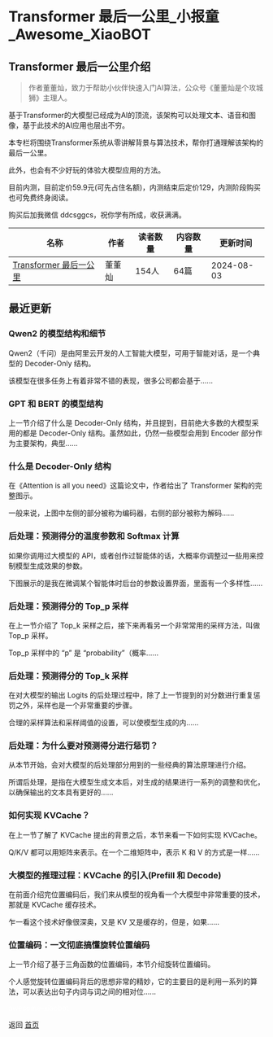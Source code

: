 # Transformer 最后一公里_小报童_Awesome_XiaoBOT

## Transformer 最后一公里介绍
> 作者董董灿，致力于帮助小伙伴快速入门AI算法，公众号《董董灿是个攻城狮》主理人。    
    
基于Transformer的大模型已经成为AI的顶流，该架构可以处理文本、语音和图像，基于此技术的AI应用也层出不穷。    
    
本专栏将围绕Transformer系统从零讲解背景与算法技术，帮你打通理解该架构的最后一公里。    
    
此外，也会有不少好玩的体验大模型应用的方法。    
    
目前内测，目前定价59.9元(可先占住名额)，内测结束后定价129，内测阶段购买也可免费终身阅读。    
    
购买后加我微信 ddcsggcs，祝你学有所成，收获满满。  
  


|名称|作者|读者数量|内容数量|更新时间|
|---|---|---|---|---|
|[Transformer 最后一公里](https://xiaobot.net/p/Transformer?refer=0b133df9-27dc-423b-8101-639049001c13)|董董灿|154人|64篇|2024-08-03|

## 最近更新
### Qwen2 的模型结构和细节

Qwen2（千问）是由阿里云开发的人工智能大模型，可用于智能对话，是一个典型的 Decoder-Only 结构。

该模型在很多任务上有着非常不错的表现，很多公司都会基于......

### GPT 和 BERT 的模型结构

上一节介绍了什么是 Decoder-Only 结构，并且提到，目前绝大多数的大模型采用的都是 Decoder-Only 结构。虽然如此，仍然一些模型会用到
Encoder 部分作为主要架构，典型......

### 什么是 Decoder-Only 结构

在《Attention is all you need》这篇论文中，作者给出了 Transformer 架构的完整图示。

一般来说，上图中左侧的部分被称为编码器，右侧的部分被称为解码......

### 后处理：预测得分的温度参数和 Softmax 计算

如果你调用过大模型的 API，或者创作过智能体的话，大概率你调整过一些用来控制模型生成效果的参数。

下图展示的是我在微调某个智能体时后台的参数设置界面，里面有一个多样性......

### 后处理：预测得分的 Top_p 采样

在上一节介绍了 Top_k 采样之后，接下来再看另一个非常常用的采样方法，叫做 Top_p 采样。

Top_p 采样中的 “p” 是 “probability”（概率......

### 后处理：预测得分的 Top_k 采样

在对大模型的输出 Logits 的后处理过程中，除了上一节提到的对分数进行重复惩罚之外，采样也是一个非常重要的步骤。

合理的采样算法和采样阈值的设置，可以使模型生成的内......

### 后处理：为什么要对预测得分进行惩罚？

从本节开始，会对大模型的后处理部分用到的一些经典的算法原理进行介绍。

所谓后处理，是指在大模型生成文本后，对生成的结果进行一系列的调整和优化，以确保输出的文本具有更好的......

### 如何实现 KVCache？

在上一节了解了 KVCache 提出的背景之后，本节来看一下如何实现 KVCache。

Q/K/V 都可以用矩阵来表示。在一个二维矩阵中，表示 K 和 V 的方式是一样......

### 大模型的推理过程：KVCache 的引入(Prefill 和 Decode)

在前面介绍完位置编码后，我们来从模型的视角看一个大模型中非常重要的技术，那就是 KVCache 缓存技术。

乍一看这个技术好像很深奥，又是 KV 又是缓存的，但是，如果......

### 位置编码：一文彻底搞懂旋转位置编码

上一节介绍了基于三角函数的位置编码，本节介绍旋转位置编码。

个人感觉旋转位置编码背后的思想非常的精妙，它的主要目的是利用一系列的算法，可以表达出句子内词与词之间的相对位......


<a href="https://github.com/Reno9527/awesome-xiaobot" style="color: white; text-decoration: none;">awesome-xiaobot</a>

返回 [首页](../README.md)
